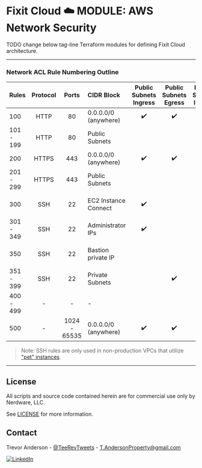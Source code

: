 # Fixit Cloud ☁️ MODULE: AWS Network Security

TODO change below tag-line
Terraform modules for defining Fixit Cloud architecture.

---

### Network ACL Rule Numbering Outline

| Rules     | Protocol |    Ports     | CIDR Block           | Public Subnets Ingress | Public Subnets Egress | Private Subnets Ingress | Private Subnets Egress | Notes                   |
| :-------- | :------: | :----------: | :------------------- | :--------------------: | :-------------------: | :---------------------: | :--------------------: | :---------------------- |
| 100       |   HTTP   |      80      | 0.0.0.0/0 (anywhere) |           ✔️           |          ✔️           |                         |           ✔️           |                         |
| 101 - 199 |   HTTP   |      80      | Public Subnets       |                        |                       |           ✔️            |                        | Not used in production  |
| 200       |  HTTPS   |     443      | 0.0.0.0/0 (anywhere) |           ✔️           |          ✔️           |                         |           ✔️           |                         |
| 201 - 299 |  HTTPS   |     443      | Public Subnets       |                        |                       |           ✔️            |                        |                         |
| 300       |   SSH    |      22      | EC2 Instance Connect |           ✔️           |                       |                         |                        | Varies between regions  |
| 301 - 349 |   SSH    |      22      | Administrator IPs    |           ✔️           |                       |                         |                        | Not used in production  |
| 350       |   SSH    |      22      | Bastion private IP   |                        |                       |           ✔️            |                        | Not used in production  |
| 351 - 399 |   SSH    |      22      | Private Subnets      |                        |          ✔️           |                         |                        | Not used in production  |
| 400 - 499 |    -     |      -       | -                    |                        |                       |                         |                        | Reserved for future use |
| 500       |    -     | 1024 - 65535 | 0.0.0.0/0 (anywhere) |           ✔️           |          ✔️           |           ✔️            |           ✔️           | Ephemeral ports         |

> Note: SSH rules are only used in non-production VPCs that utilize ["pet" instances][pets-meme].

---

## License

All scripts and source code contained herein are for commercial use only by Nerdware, LLC.

See [LICENSE](/LICENSE) for more information.

## Contact

Trevor Anderson - [@TeeRevTweets](https://twitter.com/teerevtweets) - T.AndersonProperty@gmail.com

[![LinkedIn][linkedin-shield]][linkedin-url]

<!-- MARKDOWN LINKS & IMAGES -->
<!-- https://www.markdownguide.org/basic-syntax/#reference-style-links -->

[pre-commit-shield]: https://img.shields.io/badge/pre--commit-enabled-brightgreen?logo=pre-commit&logoColor=white
[fixit-cloud-live]: https://github.com/Nerdware-LLC/fixit-cloud-live
[pets-meme]: https://cloudscaling.com/blog/cloud-computing/the-history-of-pets-vs-cattle/
[linkedin-url]: https://www.linkedin.com/in/trevor-anderson-3a3b0392/
[linkedin-shield]: https://img.shields.io/badge/LinkedIn-0077B5?logo=linkedin&logoColor=white
